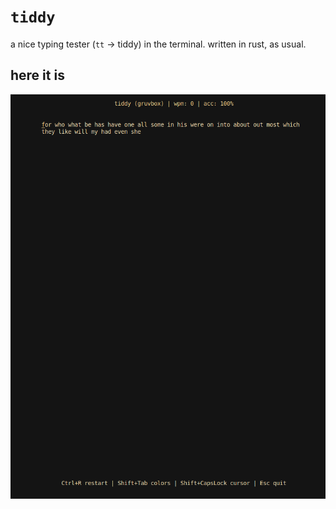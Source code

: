 # `tiddy`

a nice typing tester (`tt` -> tiddy) in the terminal. written in rust, as usual.

## here it is

![Typing tester](./tiddy.png)
